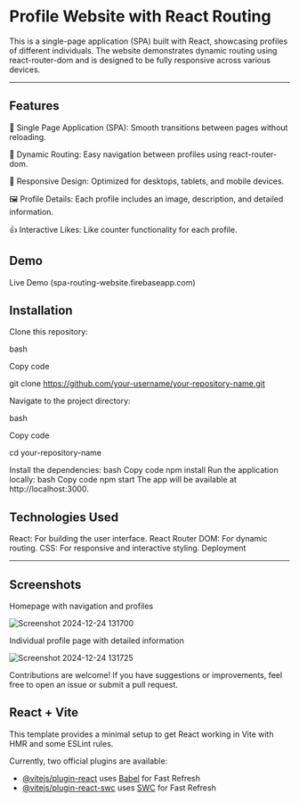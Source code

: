 # Profile Website with React Routing

This is a single-page application (SPA) built with React, showcasing profiles of different individuals. The website demonstrates dynamic routing using react-router-dom and is designed to be fully responsive across various devices.

---

## Features

📄 Single Page Application (SPA): Smooth transitions between pages without reloading.

🔗 Dynamic Routing: Easy navigation between profiles using react-router-dom.

🎨 Responsive Design: Optimized for desktops, tablets, and mobile devices.

🖼️ Profile Details: Each profile includes an image, description, and detailed information.

👍 Interactive Likes: Like counter functionality for each profile.

## Demo

Live Demo (spa-routing-website.firebaseapp.com)

## Installation

Clone this repository:

bash

Copy code

git clone https://github.com/your-username/your-repository-name.git

Navigate to the project directory:

bash

Copy code

cd your-repository-name

Install the dependencies:
bash
Copy code
npm install
Run the application locally:
bash
Copy code
npm start
The app will be available at http://localhost:3000.


## Technologies Used

React: For building the user interface.
React Router DOM: For dynamic routing.
CSS: For responsive and interactive styling.
Deployment

---

## Screenshots

Homepage with navigation and profiles

![Screenshot 2024-12-24 131700](https://github.com/user-attachments/assets/2782744f-dcc2-43e0-81d6-6034b247ec30)

Individual profile page with detailed information

![Screenshot 2024-12-24 131725](https://github.com/user-attachments/assets/b872f09b-40fc-48a5-a217-cc052eb0f6b7)


Contributions are welcome! If you have suggestions or improvements, feel free to open an issue or submit a pull request.


## React + Vite

This template provides a minimal setup to get React working in Vite with HMR and some ESLint rules.

Currently, two official plugins are available:

- [@vitejs/plugin-react](https://github.com/vitejs/vite-plugin-react/blob/main/packages/plugin-react/README.md) uses [Babel](https://babeljs.io/) for Fast Refresh
- [@vitejs/plugin-react-swc](https://github.com/vitejs/vite-plugin-react-swc) uses [SWC](https://swc.rs/) for Fast Refresh
